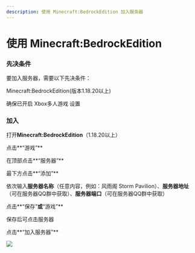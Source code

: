 ```yaml
---
description: 使用 Minecraft:BedrockEdition 加入服务器
---
```


# 使用 Minecraft:BedrockEdition

### 先决条件

要加入服务器，需要以下先决条件：

Minecraft:BedrockEdition(版本1.18.20以上)

确保已开启 Xbox多人游戏 设置

### 加入

打开**Minecraft:BedrockEdition**（1.18.20以上）

点击**“游戏”**

在顶部点击**“服务器”**

最下方点击**“添加”**

依次输入**服务器名称**（任意内容，例如：风雨阁 Storm Pavilion）、**服务器地址**（可在服务器QQ群中获取）、**服务器端口**（可在服务器QQ群中获取）

点击**“保存”**或**“游戏”**

保存后可点击服务器

点击**“加入服务器”**

![](../../.gitbook/assets/image.png)

